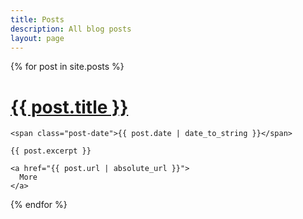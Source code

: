 ```yaml
---
title: Posts
description: All blog posts
layout: page
---
```


<div class="posts">
  {% for post in site.posts %}
  <div class="post">
    <h1 class="post-title">
      <a href="{{ post.url | absolute_url }}">
        {{ post.title }}
      </a>
    </h1>

    <span class="post-date">{{ post.date | date_to_string }}</span>

    {{ post.excerpt }}

    <a href="{{ post.url | absolute_url }}">
      More
    </a>
  </div>
  {% endfor %}
</div>

